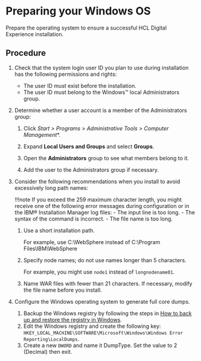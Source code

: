 # Preparing your Windows OS

Prepare the operating system to ensure a successful HCL Digital Experience installation.

## Procedure

1.  Check that the system login user ID you plan to use during installation has the following permissions and rights:

    -   The user ID must exist before the installation.
    -   The user ID must belong to the Windows™ local Administrators group.

2.  Determine whether a user account is a member of the Administrators group:

    1.  Click **Start > Programs* > Administrative Tools > Computer Management**.

    2.  Expand **Local Users and Groups** and select **Groups**.

    3.  Open the **Administrators** group to see what members belong to it.

    4.  Add the user to the Administrators group if necessary.

3.  Consider the following recommendations when you install to avoid excessively long path names:

    !!!note
        If you exceed the 259 maximum character length, you might receive one of the following error messages during configuration or in the IBM® Installation Manager log files:
        -   The input line is too long.
        -   The syntax of the command is incorrect.
        -   The file name is too long.

    1.  Use a short installation path.

        For example, use C:\\WebSphere instead of C:\\Program Files\IBM\WebSphere

    2.  Specify node names; do not use names longer than 5 characters.

        For example, you might use `node1` instead of `longnodename01`.

    3.  Name WAR files with fewer than 21 characters. If necessary, modify the file name before you install.

4.  Configure the Windows operating system to generate full core dumps.

    1.  Backup the Windows registry by following the steps in [How to back up and restore the registry in Windows](http://support.microsoft.com/kb/322756/).
    2.  Edit the Windows registry and create the following key: `HKEY_LOCAL_MACHINE\SOFTWARE\Microsoft\Windows\Windows Error Reporting\LocalDumps`.
    3.  Create a new `DWORD` and name it DumpType. Set the value to 2 (Decimal) then exit.


